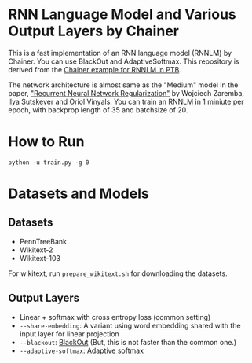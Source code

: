 # RNN Language Model and Various Output Layers by Chainer

This is a fast implementation of an RNN language model (RNNLM) by Chainer. You can use BlackOut and AdaptiveSoftmax.
This repository is derived from the [Chainer example for RNNLM in PTB](https://github.com/chainer/chainer/tree/master/examples/ptb).

The network architecture is almost same as the "Medium" model in the paper, ["Recurrent Neural Network Regularization"](https://arxiv.org/pdf/1409.2329.pdf) by Wojciech Zaremba, Ilya Sutskever and Oriol Vinyals.
You can train an RNNLM in 1 miniute per epoch, with backprop length of 35 and batchsize of 20.

# How to Run

```
python -u train.py -g 0
```

# Datasets and Models

## Datasets

- PennTreeBank
- Wikitext-2
- Wikitext-103

For wikitext, run `prepare_wikitext.sh` for downloading the datasets.

## Output Layers

- Linear + softmax with cross entropy loss (common setting)
- `--share-embedding`: A variant using word embedding shared with the input layer for linear projection
- `--blackout`: [BlackOut](https://arxiv.org/pdf/1511.06909.pdf) (But, this is not faster than the common one.)
- `--adaptive-softmax`: [Adaptive softmax](http://proceedings.mlr.press/v70/grave17a/grave17a.pdf)
